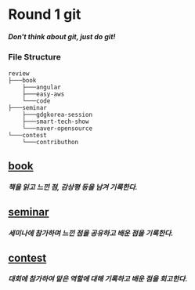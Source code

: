 # Round 1 git

##### Don't think about git, just do git!

### File Structure

```
review
├───book
	├───angular
	├───easy-aws
	└───code
├───seminar
	├───gdgkorea-session
	├───smart-tech-show
	└───naver-opensource
└───contest
	└───contributhon
```

## [book](/review/book/)  
  
##### 책을 읽고 느낀 점, 감상평 등을 남겨 기록한다.  

## [seminar](/review/seminar/)  

##### 세미나에 참가하며 느낀 점을 공유하고 배운 점을 기록한다.    

## [contest](/review/contest/)  

##### 대회에 참가하여 맡은 역할에 대해 기록하고 배운 점을 회고한다.  

